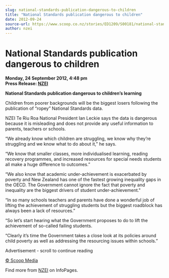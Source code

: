 ```yaml
---
slug: national-standards-publication-dangerous-to-children
title: "National Standards publication dangerous to children"
date: 2012-09-24
source-url: https://www.scoop.co.nz/stories/ED1209/S00181/national-standards-publication-dangerous-to-children.htm
author: nzei
---
```

National Standards publication dangerous to children
====================================================

**Monday, 24 September 2012, 4:48 pm**  
**Press Release: [NZEI](https://info.scoop.co.nz/NZEI)**

**National Standards publication dangerous to children’s learning**

  
Children from poorer backgrounds will be the biggest losers following the publication of “ropey” National Standards data.

NZEI Te Riu Roa National President Ian Leckie says the data is dangerous because it is misleading and does not provide any useful information to parents, teachers or schools.

“We already know which children are struggling, we know why they’re struggling and we know what to do about it,” he says.

“We know that smaller classes, more individualised learning, reading recovery programmes, and increased resources for special needs students all make a huge difference to outcomes.”

“We also know that academic under-achievement is exacerbated by poverty and New Zealand has one of the fastest growing inequality gaps in the OECD. The Government cannot ignore the fact that poverty and inequality are the biggest drivers of student under-achievement."

“In so many schools teachers and parents have done a wonderful job of lifting the achievement of struggling students but the biggest roadblock has always been a lack of resources.”

“So let’s start hearing what the Government proposes to do to lift the achievement of so-called failing students.

“Clearly it’s time the Government takes a close look at its policies around child poverty as well as addressing the resourcing issues within schools.”  

Advertisement - scroll to continue reading





[© Scoop Media](http://www.scoop.co.nz/about/terms.html)

Find more from [NZEI](https://info.scoop.co.nz/NZEI) on InfoPages.